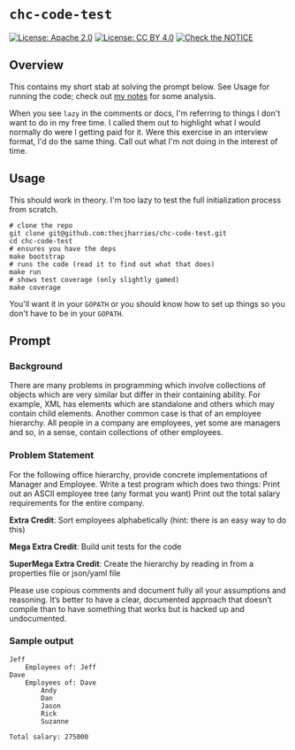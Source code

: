 # `chc-code-test`

[![License: Apache 2.0](https://img.shields.io/badge/License-Apache%202.0-blue.svg)](https://opensource.org/licenses/Apache-2.0)
[![License: CC BY 4.0](https://img.shields.io/badge/License-CC%20BY%204.0-lightgrey.svg)](https://creativecommons.org/licenses/by/4.0/)
[![Check the NOTICE](https://img.shields.io/badge/Check%20the-NOTICE-420C3B.svg)](./NOTICE)

## Overview

This contains my short stab at solving the prompt below. See Usage for running the code; check out [my notes](./notes.md) for some analysis.

When you see `lazy` in the comments or docs, I'm referring to things I don't want to do in my free time. I called them out to highlight what I would normally do were I getting paid for it. Were this exercise in an interview format, I'd do the same thing. Call out what I'm not doing in the interest of time.

## Usage

This should work in theory. I'm too lazy to test the full initialization process from scratch.

```shell
# clone the repo
git clone git@github.com:thecjharries/chc-code-test.git
cd chc-code-test
# ensures you have the deps
make bootstrap
# runs the code (read it to find out what that does)
make run
# shows test coverage (only slightly gamed)
make coverage
```

You'll want it in your `GOPATH` or you should know how to set up things so you don't have to be in your `GOPATH`.

## Prompt

### Background

There are many problems in programming which involve collections of objects which are very similar but differ in their containing ability. For example, XML has elements which are standalone and others which may contain child elements. Another common case is that of an employee hierarchy. All people in a company are employees, yet some are managers and so, in a sense, contain collections of other employees.

### Problem Statement

For the following office hierarchy, provide concrete implementations of Manager and Employee. Write a test program which does two things:
Print out an ASCII employee tree (any format you want)
Print out the total salary requirements for the entire company.

**Extra Credit**: Sort employees alphabetically (hint: there is an easy way to do this)

**Mega Extra Credit**: Build unit tests for the code

**SuperMega Extra Credit**: Create the hierarchy by reading in from a properties file or json/yaml file

Please use copious comments and document fully all your assumptions and reasoning. It’s better to have a clear, documented approach that doesn’t compile than to have something that works but is hacked up and undocumented.

### Sample output

```
Jeff
    Employees of: Jeff
Dave
    Employees of: Dave
        Andy
        Dan
        Jason
        Rick
        Suzanne

Total salary: 275000
```

